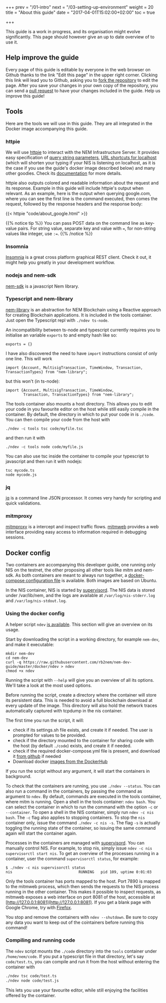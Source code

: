 +++
prev = "/01-intro"
next = "/03-setting-up-environment"
weight = 20
title = "About this guide"
date = "2017-04-01T15:02:00+02:00"
toc = true

+++

This guide is a work in progress, and its organisation might evolve significantly. This page should however give an up to date
overview of to use it.

## Help improve the guide

Every page of this guide is editable by everyone in the web browser on Github thanks to the link "Edit this page" in the upper right corner.
Clicking this link will lead you to Github, asking you to [fork the repository](https://help.github.com/articles/fork-a-repo/) to edit the page.
After you save your changes in your own copy
of the repository, you can send a [pull request](https://help.github.com/articles/about-pull-requests/) to have your changes included in the guide.
Help us improve this guide!

## Tools

Here are the tools we will use in this guide. They are all integrated in the Docker image accompanying this guide.

### httpie
We will use [httpie](https://httpie.org/) to interact with the NEM Infrastructure Server. It provides easy specification of
[query string parameters](https://httpie.org/doc#querystring-parameters), [URL shortcuts for localhost](https://httpie.org/doc#url-shortcuts-for-localhost)
 (which will shorten your typing if your NIS is listening on localhost, as it is the case if you use the guide's docker image described below) and
many other goodies. Check its [documentation](https://httpie.org/doc) for more details.

httpie also outputs colored and readable information about the request and its response. Example in this guide will include httpie's output
when relevant. As an example, here is the output when querying google.com, where you can see the first line is the command executed, then comes the request, followed by the response headers and the response body:

{{< httpie "code/about_google.html" >}} 

{{% notice tip %}}
You can pass POST data on the command line as key-value pairs. For string value, separate key and value with `=`, for non-string values like integer, use `:=`.
{{% /notice %}}

### Insomnia

[Insomnia](https://insomnia.rest/) is a great cross platform graphical REST client. Check it out, it might help you greatly in your development workflow.

### nodejs and nem-sdk

[nem-sdk](https://github.com/QuantumMechanics/NEM-sdk) is a javascript Nem library.

### Typescript and nem-library

[nem-library](https://nemlibrary.com/) is an abstraction for NEM Blockchain using a Reactive approach for creating Blockchain applications. It is included in the tools container. Just open the Typescript repl with `./ndev ts-node`.

An incompatibility between ts-node and typescript currently requires you to initialise an variable `exports` to and empty hash like so:
```
exports = {}
```
I have also discovered the need to have `import` instructions consist of only one line.
This will work
```
import {Account, MultisigTransaction, TimeWindow, Transaction, TransactionTypes} from "nem-library";
```
but this won't (in ts-node):
```
import {Account, MultisigTransaction, TimeWindow, 
        Transaction, TransactionTypes} from "nem-library";
```

The tools container also mounts a host directory. This allows you to edit your code in you favourite editor on the
host while still easily compile in the container. By default, the directory in which to put your code in is `./code`.
You can then compile your code from the host with
```
./ndev -c tools tsc code/myfile.tsc
```
and then run it with 
```
./ndev -c tools node code/myfile.js
```

You can also use tsc inside the container to compile your typescript to javascript and then run it with nodejs:
```
tsc mycode.ts
node mycode.js
```


### jq

[jq](https://stedolan.github.io/jq/) is a command line JSON processor. It comes very handy for scripting and quick validations.

### mitmproxy
[mitmproxy](https://mitmproxy.org/) is a intercept and inspect traffic flows. [mitmweb](http://docs.mitmproxy.org/en/stable/mitmweb.html) provides a web interface providing easy access to information required in debugging sessions.

## Docker config

Two containers are accompanying this developer guide, one running only NIS on the testnet, the other proposing all other tools like mitm and nem-sdk.
As both containers are meant to always run together, a [docker-compose configuration file](https://github.com/rb2nem/nem-dev-guide/blob/master/docker/docker-compose.yml) is available. 
Both images are based on Ubuntu.

In the NIS container, NIS is started by [supervisord](http://www.supervisord.org). The NIS data is stored under /var/lib/nem, and the logs are available at 
`/var/log/nis-stderr.log` and `/var/log/nis-stdout.log`.

### Using the docker config

A helper script `ndev` [is available](https://github.com/rb2nem/nem-dev-guide/blob/master/docker/ndev). This section will give an overview on its usage.

Start by downloading the script in a working directory, for example `nem-dev`, and make it executable:

```
mkdir nem-dev
cd nem-dev
curl -q https://raw.githubusercontent.com/rb2nem/nem-dev-guide/master/docker/ndev > ndev
chmod +x ndev
```

Running the script with `--help` will give you an overview of all its options. We'll take a look at the most used options.

Before running the script, create a directory where the container will store its persistent data. This is needed to 
avoid a full blockchain download at every update of the image. This directory will also hold the network traces automatically
captured with tcpdump in the nis container.

The first time you run the script, it will:

* check if its settings.sh file exists, and create it if needed. The user is prompted for values to be provided.
* check if the directory mounted to the container for sharing code with the host (by default `./code`) exists, and create it if needed.
* check if the required docker-compose.yml file is present, and download it [from github](https://github.com/rb2nem/nem-dev-guide/blob/master/docker/docker-compose.yml) if needed
* Download docker [images from the DockerHub](https://hub.docker.com/r/rb2nem/nem-dev-guide/)

If you run the script without any argument, it will start the containers in background.

To check that the containers are running, you use `./ndev --status`.
You can also run a command in the containers, by passing the command as argument to `ndev`. By default, commands are executed 
in the tools container, where mitm is running.
Open a shell in the tools container: `ndev bash`.
You can select the container in which to run the command with the option `-c` or `--container`. To open a shell in the NIS container,
simply run `ndev -c nis bash`. The `-c` flag also applies to stopping containers. To stop the `nis` container only, issue the command
`./ndev -c nis -s`. The flag `-s` is actually toggling the running state of the container, so issuing the same command again will start 
the container again.

Processes in the containers are managed with [supervisord](http://supervisord.org/). You can manually control NIS. For example, to stop
nis, simply issue `ndev -c nis supervisorctl start nis`. To get an overview of the processes running in a container, user the command 
`supervisorctl status`, for example:

```
$ ./ndev -c nis supervisorctl status
nis                              RUNNING   pid 109, uptime 0:01:03
```
Only the tools container has ports mapped to the host. Port 7890 is mapped to the mitmweb process, which then sends the requests to 
the NIS process running in the other container. This makes it possible to inspect requests, as mitmweb exposes a web interface on 
port 8081 of the host, accessible at [http://127.0.0.1:8081](http://127.0.0.1:8081). If you get a blank page with Google Chrome, try with 
[Firefox](http://www.getfirefox.com).

You stop and remove the containers with `ndev --shutdown`. Be sure to copy any data you want to keep out of the cointainers before running this command!

### Compiling and running code

The `ndev` script mounts the `./code` directory into the `tools` container under `/home/nem/code`.
If you put a typescript file in that directory, let's say `code/test.ts`, you can compile and run it from the host without entering the container with
```bash
./ndev tsc code/test.ts
./ndev node code/test.js
```
This lets you use your favourite editor, while still enjoying the facilities offered by the container. 
